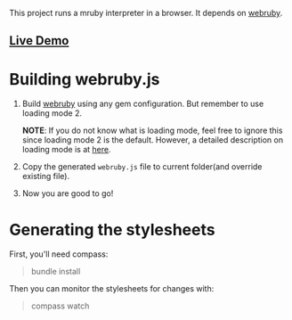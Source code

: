 This project runs a mruby interpreter in a browser. It depends on [webruby](https://github.com/xxuejie/webruby).

## [Live Demo](http://joshnuss.github.io/mruby-web-irb)

# Building webruby.js

1. Build [webruby](https://github.com/xxuejie/webruby) using any gem configuration. But remember to use loading mode 2.

	**NOTE**: If you do not know what is loading mode, feel free to ignore this since loading mode 2 is the default. However, a detailed description on loading mode is at [here](https://github.com/xxuejie/webruby/blob/master/rakelib/functions.rb#L3).

2. Copy the generated `webruby.js` file to current folder(and override existing file).

3. Now you are good to go!

# Generating the stylesheets

First, you'll need compass:

  > bundle install

Then you can monitor the stylesheets for changes with:

  > compass watch
